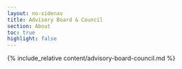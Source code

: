 ```yaml
---
layout: no-sidenav
title: Advisory Board & Council
section: About
toc: true
highlight: false
---
```


{% include_relative content/advisory-board-council.md %}
